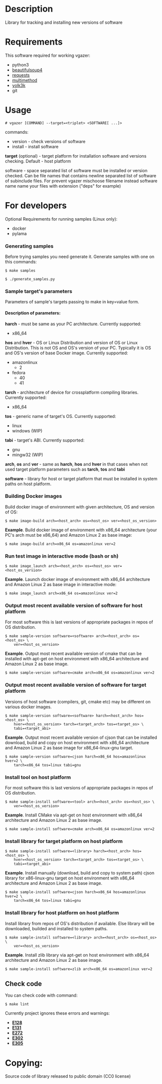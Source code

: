 # Description
Library for tracking and installing new versions of software

# Requirements
This software required for working vgazer:

* python3
* [beautifulsoup4](https://pypi.org/project/beautifulsoup4/)
* [requests](https://pypi.org/project/requests/)
* [multimethod](https://pypi.org/project/multimethod/)
* [yolk3k](https://pypi.org/project/yolk3k/)
* git

# Usage
```console
# vgazer [COMMAND] --target=<triplet> <SOFTWARE[ ...]>
```

commands:

- version - check versions of software
- install - install software

**target** (optional) - target platform for installation software and versions 
checking. Default - host platform

software - space separated list of software must be installed or version
checked. Can be file names that contains newline separated list of software of
subinclude files. For prevent vgazer mischoose filename instead software name
name your files with extension ("deps" for example)

# For developers
Optional Requirements for running samples (Linux only):

* docker
* pylama

### Generating samples
Before trying samples you need generate it.
Generate samples with one on this commands:
```console
$ make samples
```
```console
$ ./generate_samples.py
```
### Sample target's parameters
Parameters of sample's targets passing to make in key=value form.

#### Description of parameters:

**harch** - must be same as your PC architecture. Currently supported:

* x86_64

**hos** and **hver** - OS or Linux Distribution and version of OS or Linux
Distribution. This is not OS and OS's version of your PC. Typically it is OS
and OS's version of base Docker image. Currently supported:

* amazonlinux
    * 2
* fedora
    * 40
    * 41

**tarch** - architecture of device for crossplatform compiling libraries.
Currently supported:

* x86_64

**tos** - generic name of target's OS. Currently supported:

* linux
* windows (WIP)

**tabi** - target's ABI. Currently supported:

* gnu
* mingw32 (WIP)

**arch**, **os** and **ver** - same as **harch**, **hos** and **hver** in that
cases when not used target platform parameters such as **tarch**, **tos** and
**tabi**

**software** - library for host or target platform that must be installed in system
paths on host platform.

### Building Docker images
Build docker image of environment with given architecture, OS and version of
OS:
```console
$ make image-build arch=<host_arch> os=<host_os> ver=<host_os_version>
```
**Example**. Build docker image of environment with x86_64 architecture (your
PC's arch must be x86_64) and Amazon Linux 2 as base image:
```console
$ make image-build arch=x86_64 os=amazonlinux ver=2
```

### Run test image in interactive mode (bash or sh)
```console
$ make image_launch arch=<host_arch> os=<host_os> ver=<host_os_version>
```
**Example**. Launch docker image of environment with x86_64 architecture and
Amazon Linux 2 as base image in interactive mode:
```console
$ make image_launch arch=x86_64 os=amazonlinux ver=2
```

### Output most recent available version of software for host platform
For most software this is last versions of appropriate packages in repos of OS
distribution.
```console
$ make sample-version software=<software> arch=<host_arch> os=<host_os> \
    ver=<host_os_version>
```
**Example**. Output most recent available version of cmake that can be
installed with apt-get on host environment with x86_64 architecture and Amazon
Linux 2 as base image.
```console
$ make sample-version software=cmake arch=x86_64 os=amazonlinux ver=2
```

### Output most recent available version of software for target platform
Versions of host software (compilers, git, cmake etc) may be different on
various docker images.
```console
$ make sample-version software=<software> harch=<host_arch> hos=<host_os> \
    hver=<host_os_version> tarch=<target_arch> tos=<target_os> \
    tabi=<target_abi>
```
**Example**. Output most recent available version of cjson that can be
installed download, build and copy on host environment with x86_64 architecture
and Amazon Linux 2 as base image for x86_64-linux-gnu target.
```console
$ make sample-version software=cjson harch=x86_64 hos=amazonlinux hver=2 \
    tarch=x86_64 tos=linux tabi=gnu
```

### Install tool on host platform
For most software this is last versions of appropriate packages in repos of OS
distribution.
```console
$ make sample-install software=<tool> arch=<host_arch> os=<host_os> \
    ver=<host_os_version>
```
**Example**. Install CMake via apt-get on host environment with x86_64
architecture and Amazon Linux 2 as base image.
```console
$ make sample-install software=cmake arch=x86_64 os=amazonlinux ver=2
```

### Install library for target platform on host platform
```console
$ make sample-install software=<library> harch=<host_arch> hos=<host_os> \
    hver=<host_os_version> tarch=<target_arch> tos=<target_os> \
    tabi=<target_abi>
```
**Example**. Install manually (download, build and copy to system path) cjson
library for x86-linux-gnu target on host environment with x86_64 architecture
and Amazon Linux 2 as base image.
```console
$ make sample-install software=cjson harch=x86_64 hos=amazonlinux hver=2 \
    tarch=x86_64 tos=linux tabi=gnu
```

### Install library for host platform on host platform
Install library from repos of OS's distribution if available. Else library will
be downloaded, builded and installed to system paths.
```console
$ make sample-install software=<library> arch=<host_arch> os=<host_os> \
    ver=<host_os_version>
```
**Example**. Install zlib library via apt-get on host environment with x86_64
architecture and Amazon Linux 2 as base image.
```console
$ make sample-install software=zlib arch=x86_64 os=amazonlinux ver=2
```

## Check code
You can check code with command:
```console
$ make lint
```
Currently project ignores these errors and warnings:

* [**E128**](https://www.flake8rules.com/rules/E128.html)
* [**E131**](https://www.flake8rules.com/rules/E131.html)
* [**E272**](https://www.flake8rules.com/rules/E272.html)
* [**E302**](https://www.flake8rules.com/rules/E302.html)
* [**E305**](https://www.flake8rules.com/rules/E305.html)

# Copying:
Source code of library released to public domain (CC0 license)
